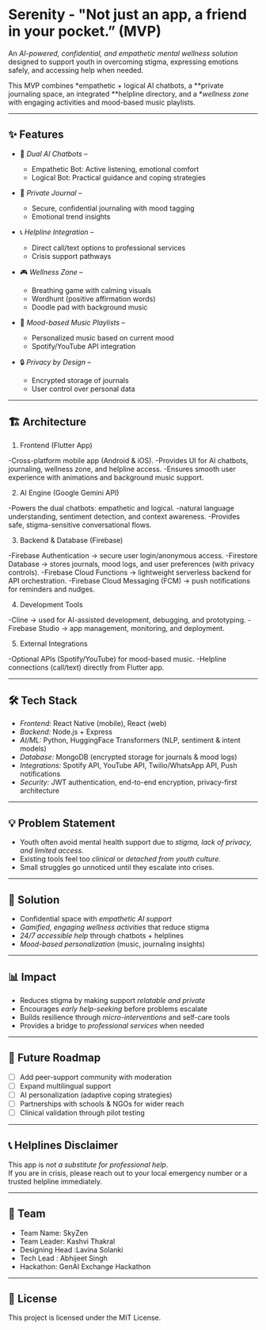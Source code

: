 # Serenity - "Not just an app, a friend in your pocket.” (MVP)

An *AI-powered, confidential, and empathetic mental wellness solution* designed to support youth in overcoming stigma, expressing emotions safely, and accessing help when needed.  

This MVP combines *empathetic + logical AI chatbots, a **private journaling space, an integrated **helpline directory, and a **wellness zone* with engaging activities and mood-based music playlists.  

---

## ✨ Features

- 🤝 *Dual AI Chatbots* –  
  - Empathetic Bot: Active listening, emotional comfort  
  - Logical Bot: Practical guidance and coping strategies  

- 📓 *Private Journal* –  
  - Secure, confidential journaling with mood tagging  
  - Emotional trend insights  

- 📞 *Helpline Integration* –  
  - Direct call/text options to professional services  
  - Crisis support pathways  

- 🎮 *Wellness Zone* –  
  - Breathing game with calming visuals  
  - Wordhunt (positive affirmation words)  
  - Doodle pad with background music  

- 🎵 *Mood-based Music Playlists* –  
  - Personalized music based on current mood  
  - Spotify/YouTube API integration  

- 🔒 *Privacy by Design* –  
  - Encrypted storage of journals  
  - User control over personal data  

---

## 🏗 Architecture
1. Frontend (Flutter App)

-Cross-platform mobile app (Android & iOS).
-Provides UI for AI chatbots, journaling, wellness zone, and helpline access.
-Ensures smooth user experience with animations and background music support.



2. AI Engine (Google Gemini API)

-Powers the dual chatbots: empathetic and logical.
-natural language understanding, sentiment detection, and context awareness.
-Provides safe, stigma-sensitive conversational flows.



3. Backend & Database (Firebase)

-Firebase Authentication → secure user login/anonymous access.
-Firestore Database → stores journals, mood logs, and user preferences (with privacy controls).
-Firebase Cloud Functions → lightweight serverless backend for API orchestration.
-Firebase Cloud Messaging (FCM) → push notifications for reminders and nudges.



4. Development Tools

-Cline → used for AI-assisted development, debugging, and prototyping.
-Firebase Studio → app management, monitoring, and deployment.



5. External Integrations

-Optional APIs (Spotify/YouTube) for mood-based music.
-Helpline connections (call/text) directly from Flutter app.

---

## 🛠 Tech Stack

- *Frontend:* React Native (mobile), React (web)  
- *Backend:* Node.js + Express  
- *AI/ML:* Python, HuggingFace Transformers (NLP, sentiment & intent models)  
- *Database:* MongoDB (encrypted storage for journals & mood logs)  
- *Integrations:* Spotify API, YouTube API, Twilio/WhatsApp API, Push notifications  
- *Security:* JWT authentication, end-to-end encryption, privacy-first architecture  

---

## 💡 Problem Statement

- Youth often avoid mental health support due to *stigma, lack of privacy, and limited access*.  
- Existing tools feel too *clinical* or *detached from youth culture*.  
- Small struggles go unnoticed until they escalate into crises.  

---

## 🎯 Solution

- Confidential space with *empathetic AI support*  
- *Gamified, engaging wellness activities* that reduce stigma  
- *24/7 accessible help* through chatbots + helplines  
- *Mood-based personalization* (music, journaling insights)  

---

## 📊 Impact

- Reduces stigma by making support *relatable and private*  
- Encourages *early help-seeking* before problems escalate  
- Builds resilience through *micro-interventions* and self-care tools  
- Provides a bridge to *professional services* when needed  

---

## 🚀 Future Roadmap

- [ ] Add peer-support community with moderation  
- [ ] Expand multilingual support  
- [ ] AI personalization (adaptive coping strategies)  
- [ ] Partnerships with schools & NGOs for wider reach  
- [ ] Clinical validation through pilot testing  

---

## 📞 Helplines Disclaimer

This app is *not a substitute for professional help*.  
If you are in crisis, please reach out to your local emergency number or a trusted helpline immediately.  

---

## 👥 Team

- Team Name: SkyZen 
- Team Leader: Kashvi Thakral
- Designing Head :Lavina Solanki
- Tech Lead : Abhijeet Singh 
- Hackathon: GenAI Exchange Hackathon  

---

## 📜 License

This project is licensed under the MIT License.
